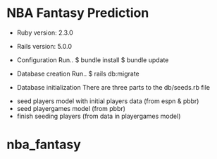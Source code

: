 # NBA Fantasy Prediction

* Ruby version: 2.3.0
* Rails version: 5.0.0

* Configuration
Run..
$ bundle install
$ bundle update

* Database creation
Run..
$ rails db:migrate

* Database initialization
There are three parts to the db/seeds.rb file
 - seed players model with initial players data (from espn & pbbr)
 - seed playergames model (from pbbr)
 - finish seeding players (from data in playergames model)

# nba_fantasy
